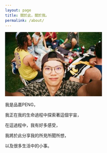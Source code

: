 ```yaml
---
layout: page
title: 關於此，關於我。
permalink: /about/
---
```


![selfie](selfie.jpg)

我是品嘉PENG，

我正在我的生命過程中探索著這個宇宙，

在這過程中，我有好多感受，

我將於此分享我的所見所聞所想，

以及很多生活中的小事。
